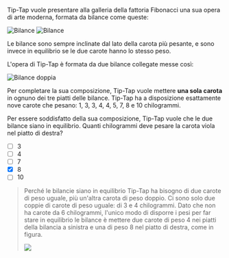 Tip-Tap vuole presentare alla galleria della fattoria Fibonacci una sua opera di arte moderna, formata da bilance come queste:

![Bilance](fig1a.asy?h=350)
![Bilance](fig1b.asy?h=350)

Le bilance sono sempre inclinate dal lato della carota più pesante, e sono invece in equilibrio se le due carote hanno lo stesso peso.

L'opera di Tip-Tap è formata da due bilance collegate messe così:

![Bilance doppia](fig2.asy?h=400)

Per completare la sua composizione, Tip-Tap vuole mettere **una sola carota** in ognuno dei tre piatti delle bilance. Tip-Tap ha a disposizione esattamente nove carote che pesano: $1$, $3$, $3$, $4$, $4$, $5$, $7$, $8$ e $10$ chilogrammi.

Per essere soddisfatto della sua composizione, Tip-Tap vuole che le due bilance siano in equilibrio. Quanti chilogrammi deve pesare la carota viola nel piatto di destra?

- [ ] $3$
- [ ] $4$
- [ ] $7$
- [x] $8$
- [ ] $10$

> Perché le bilancie siano in equilibrio Tip-Tap ha bisogno di due carote di peso uguale, più un'altra carota di peso doppio. Ci sono solo due coppie di carote di peso uguale: di 3 e 4 chilogrammi. Dato che non ha carote da 6 chilogrammi, l'unico modo di disporre i pesi per far stare in equilibrio le bilance è mettere due carote di peso $4$ nei piatti della bilancia a sinistra e una di peso $8$ nel piatto di destra, come in figura.
>
> ![](fig3.asy)
